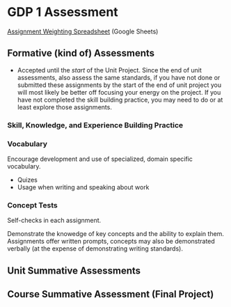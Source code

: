 # GDP 1 Assessment

[Assignment Weighting Spreadsheet](https://docs.google.com/spreadsheets/d/1W0qNSQvZb9zGBmC23tMxl2-EcM-oIvWrP3NmQK3Ma2U/edit?usp=sharing) (Google Sheets)

## Formative (kind of) Assessments

* Accepted until the *start* of the Unit Project. Since the end of unit assessments, also assess the same standards, if you have not done or submitted these assignments by the start of the end of unit project you will most likely be better off focusing your energy on the project. If you have not completed the skill building practice, you may need to do or at least explore those assignments.

### Skill, Knowledge, and Experience Building Practice

### Vocabulary

Encourage development and use of specialized, domain specific vocabulary.

* Quizes
* Usage when writing and speaking about work

### Concept Tests

Self-checks in each assignment.

Demonstrate the knowedge of key concepts and the ability to explain them. Assignments offer written prompts, concepts may also be demonstrated verbally (at the expense of demonstrating writing standards).

## Unit Summative Assessments

## Course Summative Assessment (Final Project)
